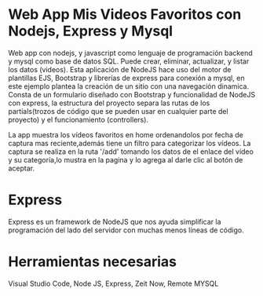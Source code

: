 # Web App Mis Videos Favoritos con Nodejs, Express y Mysql
Web app con nodejs, y javascript como lenguaje de programación backend y mysql como base de datos SQL. Puede crear, eliminar, actualizar, y listar los datos (videos).
Esta aplicación de NodeJS hace uso del motor de plantillas EJS, Bootstrap y librerías de express para conexión a mysql, en este ejemplo plantea la creación de un sitio 
con una navegación dinamica. Consta de un formulario diseñado con Bootstrap y funcionalidad de NodeJS con express, la estructura del proyecto separa las rutas de los partials(trozos de código que se pueden usar en cualquier parte del proyecto) y el funcionamiento (controllers).

La app muestra los vídeos favoritos en home ordenandolos por fecha de captura mas reciente,además tiene un filtro para categorizar los vídeos.
La captura se realiza en la ruta '/add' tomando los datos de el enlace del vídeo y su categoría,lo mustra en la pagina y lo agrega al darle clic al botón de aceptar.


# Express 
Express es un framework de NodeJS que nos ayuda simplificar la programación del lado del servidor con muchas menos líneas de código.

# Herramientas necesarias
Visual Studio Code, Node JS, Express, Zeit Now, Remote MYSQL
